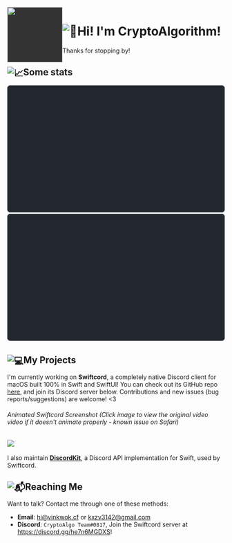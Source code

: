 <img src="https://avatars.githubusercontent.com/u/64193267?s=460&u=fd974026a06f53d6e59a2d05100996cd2440fdee" align="left" width="128px" height="128px" style="background-color:#333" />

# <img alt="👋" src="https://twemoji.maxcdn.com/v/13.1.0/72x72/1f44b.png" height="32px" align="left" /> Hi! I'm CryptoAlgorithm!

<!--
**cryptoAlgorithm/cryptoAlgorithm** is a ✨ _special_ ✨ repository because its `README.md` (this file) appears on your GitHub profile.

Here are some ideas to get you started:

- 🔭 I’m currently working on ...
- 🌱 I’m currently learning ...
- 👯 I’m looking to collaborate on ...
- 🤔 I’m looking for help with ...
- 💬 Ask me about ...
- 📫 How to reach me: ...
- 😄 Pronouns: ...
- ⚡ Fun fact: ...![image](https://user-images.githubusercontent.com/64193267/166432792-6827bf76-2cce-4da7-a74f-18440495d939.png)

-->

Thanks for stopping by!

## <img alt="📈" src="https://twemoji.maxcdn.com/v/13.1.0/72x72/1f4c8.png" height="28px" align="left" /> Some stats
![](https://github.com/cryptoAlgorithm/gh-stats/blob/master/generated/overview.svg)
![](https://github.com/cryptoAlgorithm/gh-stats/blob/master/generated/languages.svg)
<!-- ![CryptoAlgorithm's GitHub stats](https://github-readme-stats.vercel.app/api?username=cryptoAlgorithm&bg_color=22272e&border_color=444c56&text_color=adbac7&show_icons=true&title_color=e72c2b&icon_color=ff565a) -->

## <img alt="💻" src="https://twemoji.maxcdn.com/v/13.1.0/72x72/1f4bb.png" height="28px" align="left" /> My Projects
I'm currently working on **Swiftcord**, a completely native Discord client for macOS built 100% in Swift and SwiftUI!
You can check out its GitHub repo [here](https://github.com/SwiftcordApp/Swiftcord), and join its Discord server
below. Contributions and new issues (bug reports/suggestions) are welcome! <3

###### Animated Swiftcord Screenshot (Click image to view the original video video if it doesn't animate properly - known issue on Safari)
[![](https://github.com/SwiftcordApp/.github/blob/main/res/hero.webp?raw=true)](https://github.com/SwiftcordApp/.github/blob/main/res/swiftcord-promo.mov?raw=true)

I also maintain [**DiscordKit**](https://github.com/SwiftcordApp/DiscordKit), a Discord API implementation for Swift,
used by Swiftcord. 

## <img alt="📬" src="https://twemoji.maxcdn.com/v/13.1.0/72x72/1f4ec.png" height="28px" align="left" /> Reaching Me
Want to talk? Contact me through one of these methods:
* **Email**: [hi@vinkwok.cf](mailto:hi@vinkwok.cf) or [kxzv3142@gmail.com](mailto:kxzv3142@gmail.com)
* **Discord**: `CryptoAlgo Team#0817`, Join the Swiftcord server at https://discord.gg/he7n6MGDXS!
